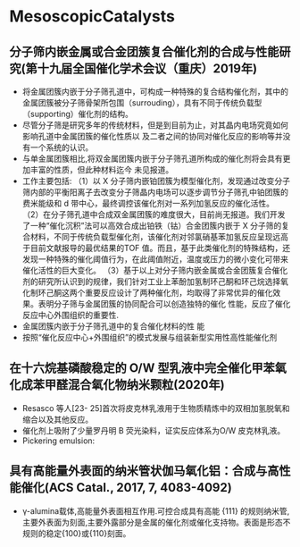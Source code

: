 # MesoscopicCatalysts

## 分子筛内嵌金属或合金团簇复合催化剂的合成与性能研究(第十九届全国催化学术会议（重庆）2019年)

- 将金属团簇内嵌于分子筛孔道中，可构成一种特殊的复合结构催化剂，其中的金属团簇被分子筛骨架所包围（surrouding），具有不同于传统负载型（supporting）催化剂的结构。
- 尽管分子筛是研究多年的传统材料，但是到目前为止，对其晶内电场究竟如何影响孔道中金属团簇的催化性质以 及二者之间的协同对催化反应的影响等并没有一个系统的认识。
- 与单金属团簇相比,将双金属团簇内嵌于分子筛孔道所构成的催化剂将会具有更加丰富的性质，但此种材料迄今 未见报道。
- 工作主要包括:
  （1）以 X 分子筛内嵌铂团簇为模型催化剂，发现通过改变分子筛内部的平衡阳离子去改变分子筛晶内电场可以逐步调节分子筛孔中铂团簇的费米能级和 d 带中心，最终调控该催化剂对一系列加氢反应的催化活性。
  （2）在分子筛孔道中合成双金属团簇的难度很大，目前尚无报道。我们开发了一种“催化沉积”法可以高效合成出铂铁（钴）合金团簇内嵌于 X 分子筛的复合材料，不同于传统负载型催化剂，该催化剂对邻氯硝基苯加氢反应呈现远高于目前文献报导的最优结果的TOF
  值。而且，基于此类催化剂的特殊结构，还发现一种特殊的催化阈值行为，在此阈值附近，温度或压力的微小变化可带来催化活性的巨大变化。
  （3）基于以上对分子筛内嵌金属或合金团簇复合催化剂的研究所认识到的规律，我们针对工业上苯酚加氢制环己酮和环己烷选择氧化制环己酮这两个重要反应设计了两种催化剂，均取得了非常优异的催化效果。表明分子筛与金属团簇的协同配合可以创造独特的催化
  性能，反应了催化反应中心外围组织的重要性.
- 金属团簇内嵌于分子筛孔道中的复合催化材料的性
  能
- 按照“催化反应中心+外围组织”的模式发展与组装新型实用性高性能催化剂

## 在十六烷基磷酸稳定的 O/W 型乳液中完全催化甲苯氧化成苯甲醛混合氧化物纳米颗粒(2020年)

- Resasco 等人[23-
  25]首次将皮克林乳液用于生物质精炼中的双相加氢脱氧和缩合以及其他反应。
- 催化剂上吸附了少量罗丹明 B 荧光染料，证实反应体系为O/W 皮克林乳液。
- Pickering emulsion:

## 具有高能量外表面的纳米管状伽马氧化铝：合成与高性能催化(ACS Catal., 2017, 7, 4083-4092)

- γ-alumina载体,高能量外表面相互作用.可控合成具有高能 {111} 的规则纳米管,主要外表面为刻面,主要外露部分是金属的催化剂或催化支持物。表面是形态不规则的稳定{100}或{110}刻面。